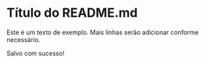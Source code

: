 # Título do README.md 
 
Este é um texto de exemplo. 
Mais linhas serão adicionar conforme necessário. 
 
Salvo com sucesso! 
